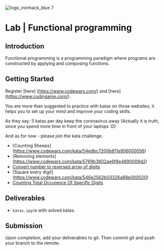 ![logo_ironhack_blue 7](https://user-images.githubusercontent.com/23629340/40541063-a07a0a8a-601a-11e8-91b5-2f13e4e6b441.png)

# Lab | Functional programming

## Introduction

Functional programming is a programming paradigm where programs are constructed by applying and composing functions. 


## Getting Started
Register [here] (https://www.codewars.com/)  and [here] (https://www.codingame.com/).

You are more than suggested to practice with katas on those websites, it helps you to set up your mind and improve your coding skills.

As they say: 5 katas per day keep the coronavirus away (Actually it is truth, since you spend more time in front of your laptops :D)

And as for now - please join the kata challenge.
* [Counting Sheeps] (https://www.codewars.com/kata/54edbc7200b811e956000556)
* [Removing elements] (https://www.codewars.com/kata/5769b3802ae6f8e4890009d2)
* [Convert number to reversed array of digits](https://www.codewars.com/kata/5583090cbe83f4fd8c000051)
* [Square every digit] (https://www.codewars.com/kata/546e2562b03326a88e000020)
* [Counting Total Occurence Of Specific Digits](https://www.codewars.com/kata/56311e4fdd811616810000ce)


## Deliverables

- `katas.ipynb` with solved katas.

## Submission

Upon completion, add your deliverables to git. Then commit git and push your branch to the remote.


